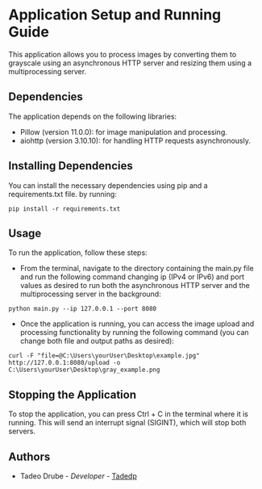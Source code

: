 # Application Setup and Running Guide

This application allows you to process images by converting them to grayscale using an asynchronous HTTP server and resizing them using a multiprocessing server.

## Dependencies

The application depends on the following libraries:

- Pillow (version 11.0.0): for image manipulation and processing.
- aiohttp (version 3.10.10): for handling HTTP requests asynchronously.

## Installing Dependencies

You can install the necessary dependencies using pip and a requirements.txt file. by running:

```
pip install -r requirements.txt
```

## Usage

To run the application, follow these steps:

- From the terminal, navigate to the directory containing the main.py file and run the following command changing ip (IPv4 or IPv6) and port values as desired to run both the asynchronous HTTP server and the multiprocessing server in the background:

```
python main.py --ip 127.0.0.1 --port 8080
```

- Once the application is running, you can access the image upload and processing functionality by running the following command (you can change both file and output paths as desired):

```
curl -F "file=@C:\Users\yourUser\Desktop\example.jpg" http://127.0.0.1:8080/upload -o C:\Users\yourUser\Desktop\gray_example.png
```

## Stopping the Application

To stop the application, you can press Ctrl + C in the terminal where it is running. This will send an interrupt signal (SIGINT), which will stop both servers.

## Authors
 
 - Tadeo Drube - _Developer_ - [Tadedp](https://github.com/Tadedp)  